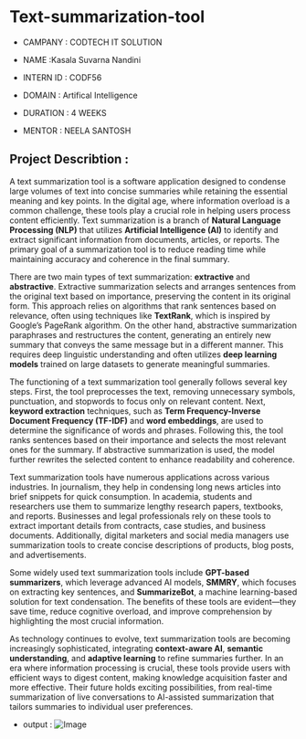 # Text-summarization-tool 
* CAMPANY  : CODTECH IT SOLUTION

* NAME  :Kasala Suvarna Nandini

* INTERN ID  : CODF56

* DOMAIN  : Artifical Intelligence

* DURATION : 4 WEEKS

* MENTOR  : NEELA SANTOSH

## Project Describtion : 
A text summarization tool is a software application designed to condense large volumes of text into concise summaries while retaining the essential meaning and key points. In the digital age, where information overload is a common challenge, these tools play a crucial role in helping users process content efficiently. Text summarization is a branch of **Natural Language Processing (NLP)** that utilizes **Artificial Intelligence (AI)** to identify and extract significant information from documents, articles, or reports. The primary goal of a summarization tool is to reduce reading time while maintaining accuracy and coherence in the final summary.

There are two main types of text summarization: **extractive** and **abstractive**. Extractive summarization selects and arranges sentences from the original text based on importance, preserving the content in its original form. This approach relies on algorithms that rank sentences based on relevance, often using techniques like **TextRank**, which is inspired by Google’s PageRank algorithm. On the other hand, abstractive summarization paraphrases and restructures the content, generating an entirely new summary that conveys the same message but in a different manner. This requires deep linguistic understanding and often utilizes **deep learning models** trained on large datasets to generate meaningful summaries.

The functioning of a text summarization tool generally follows several key steps. First, the tool preprocesses the text, removing unnecessary symbols, punctuation, and stopwords to focus only on relevant content. Next, **keyword extraction** techniques, such as **Term Frequency-Inverse Document Frequency (TF-IDF)** and **word embeddings**, are used to determine the significance of words and phrases. Following this, the tool ranks sentences based on their importance and selects the most relevant ones for the summary. If abstractive summarization is used, the model further rewrites the selected content to enhance readability and coherence.

Text summarization tools have numerous applications across various industries. In journalism, they help in condensing long news articles into brief snippets for quick consumption. In academia, students and researchers use them to summarize lengthy research papers, textbooks, and reports. Businesses and legal professionals rely on these tools to extract important details from contracts, case studies, and business documents. Additionally, digital marketers and social media managers use summarization tools to create concise descriptions of products, blog posts, and advertisements.

Some widely used text summarization tools include **GPT-based summarizers**, which leverage advanced AI models, **SMMRY**, which focuses on extracting key sentences, and **SummarizeBot**, a machine learning-based solution for text condensation. The benefits of these tools are evident—they save time, reduce cognitive overload, and improve comprehension by highlighting the most crucial information. 

As technology continues to evolve, text summarization tools are becoming increasingly sophisticated, integrating **context-aware AI**, **semantic understanding**, and **adaptive learning** to refine summaries further. In an era where information processing is crucial, these tools provide users with efficient ways to digest content, making knowledge acquisition faster and more effective. Their future holds exciting possibilities, from real-time summarization of live conversations to AI-assisted summarization that tailors summaries to individual user preferences.
* output  :
![Image](https://github.com/user-attachments/assets/766b3a45-75ad-4237-afc5-4698544fd478)
